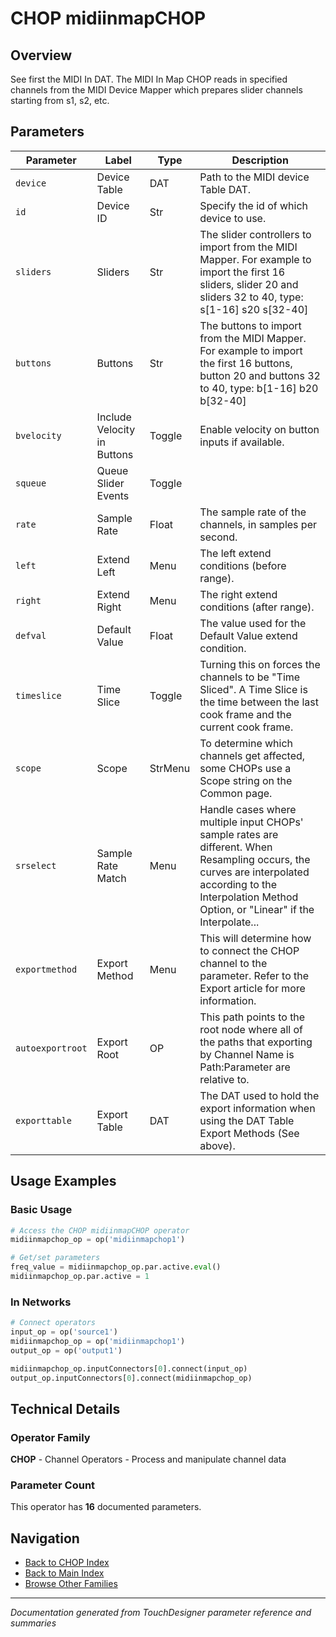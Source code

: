 # CHOP midiinmapCHOP

## Overview

See first the MIDI In DAT. The MIDI In Map CHOP reads in specified channels from the MIDI Device Mapper which prepares slider channels starting from s1, s2, etc.

## Parameters

| Parameter | Label | Type | Description |
|-----------|-------|------|-------------|
| `device` | Device Table | DAT | Path to the MIDI device Table DAT. |
| `id` | Device ID | Str | Specify the id of which device to use. |
| `sliders` | Sliders | Str | The slider controllers to import from the MIDI Mapper. For example to import the first 16 sliders, slider 20 and sliders 32 to 40, type:    s[1-16] s20 s[32-40] |
| `buttons` | Buttons | Str | The buttons to import from the MIDI Mapper. For example to import the first 16 buttons, button 20 and buttons 32 to 40, type:     b[1-16] b20 b[32-40] |
| `bvelocity` | Include Velocity in Buttons | Toggle | Enable velocity on button inputs if available. |
| `squeue` | Queue Slider Events | Toggle |  |
| `rate` | Sample Rate | Float | The sample rate of the channels, in samples per second. |
| `left` | Extend Left | Menu | The left extend conditions (before range). |
| `right` | Extend Right | Menu | The right extend conditions (after range). |
| `defval` | Default Value | Float | The value used for the Default Value extend condition. |
| `timeslice` | Time Slice | Toggle | Turning this on forces the channels to be "Time Sliced".  A Time Slice is the time between the last cook frame and the current cook frame. |
| `scope` | Scope | StrMenu | To determine which channels get affected, some CHOPs use a Scope string on the Common page. |
| `srselect` | Sample Rate Match | Menu | Handle cases where multiple input CHOPs' sample rates are different. When Resampling occurs, the curves are interpolated according to the Interpolation Method Option, or "Linear" if the Interpolate... |
| `exportmethod` | Export Method | Menu | This will determine how to connect the CHOP channel to the parameter. Refer to the Export article for more information. |
| `autoexportroot` | Export Root | OP | This path points to the root node where all of the paths that exporting by Channel Name is Path:Parameter are relative to. |
| `exporttable` | Export Table | DAT | The DAT used to hold the export information when using the DAT Table Export Methods (See above). |

## Usage Examples

### Basic Usage

```python
# Access the CHOP midiinmapCHOP operator
midiinmapchop_op = op('midiinmapchop1')

# Get/set parameters
freq_value = midiinmapchop_op.par.active.eval()
midiinmapchop_op.par.active = 1
```

### In Networks

```python
# Connect operators
input_op = op('source1')
midiinmapchop_op = op('midiinmapchop1')
output_op = op('output1')

midiinmapchop_op.inputConnectors[0].connect(input_op)
output_op.inputConnectors[0].connect(midiinmapchop_op)
```

## Technical Details

### Operator Family

**CHOP** - Channel Operators - Process and manipulate channel data

### Parameter Count

This operator has **16** documented parameters.

## Navigation

- [Back to CHOP Index](../CHOP/CHOP_INDEX.md)
- [Back to Main Index](../OPERATORS_INDEX.md)
- [Browse Other Families](../OPERATORS_INDEX.md#quick-navigation)

---
*Documentation generated from TouchDesigner parameter reference and summaries*
